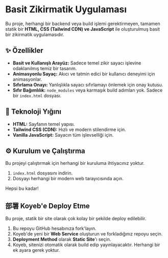 # Basit Zikirmatik Uygulaması

Bu proje, herhangi bir backend veya build işlemi gerektirmeyen, tamamen statik bir **HTML, CSS (Tailwind CDN) ve JavaScript** ile oluşturulmuş basit bir zikirmatik uygulamasıdır.

## ✨ Özellikler

- **Basit ve Kullanışlı Arayüz:** Sadece temel zikir sayacı işlevine odaklanılmış temiz bir tasarım.
- **Animasyonlu Sayaç:** Akıcı ve tatmin edici bir kullanıcı deneyimi için animasyonlar.
- **Sıfırlama Onayı:** Yanlışlıkla sayacı sıfırlamayı önlemek için onay kutusu.
- **Sıfır Bağımlılık:** `node_modules` veya karmaşık build adımları yok. Sadece bir `index.html` dosyası.

## 🚀 Teknoloji Yığını

- **HTML:** Sayfanın temel yapısı.
- **Tailwind CSS (CDN):** Hızlı ve modern stilendirme için.
- **Vanilla JavaScript:** Sayacın tüm işlevselliği için.

## ⚙️ Kurulum ve Çalıştırma

Bu projeyi çalıştırmak için herhangi bir kuruluma ihtiyacınız yoktur.

1.  `index.html` dosyasını indirin.
2.  Dosyayı herhangi bir modern web tarayıcısında açın.

Hepsi bu kadar!

## 部署 Koyeb'e Deploy Etme

Bu proje, statik bir site olarak çok kolay bir şekilde deploy edilebilir.

1.  Bu repoyu GitHub hesabınıza fork'layın.
2.  Koyeb'de yeni bir **Web Service** oluşturun ve forkladığınız repoyu seçin.
3.  **Deployment Method** olarak **Static Site**'ı seçin.
4.  Koyeb, sitenizi otomatik olarak build edip yayınlayacaktır. Herhangi bir ek ayara gerek yoktur.

